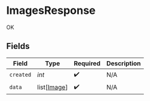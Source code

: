 # ImagesResponse

OK


## Fields

| Field                                       | Type                                        | Required                                    | Description                                 |
| ------------------------------------------- | ------------------------------------------- | ------------------------------------------- | ------------------------------------------- |
| `created`                                   | *int*                                       | :heavy_check_mark:                          | N/A                                         |
| `data`                                      | list[[Image](../../models/shared/image.md)] | :heavy_check_mark:                          | N/A                                         |